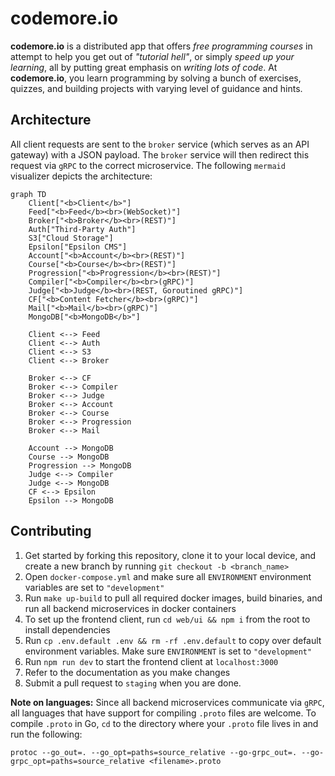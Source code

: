 # codemore.io

<b>codemore.io</b> is a distributed app that offers <i>free programming courses</i> in attempt to help you get out of <i>"tutorial hell"</i>, or simply <i>speed up your learning</i>, all by putting great emphasis on <i>writing lots of code</i>. At <b>codemore.io</b>, you learn programming by solving a bunch of exercises, quizzes, and building projects with varying level of guidance and hints.


<!-- <h3 align="center"> Live App 🚀 | Demo 📹 | Documentation 🔍 | Source 📦 </h3> -->

## Architecture

All client requests are sent to the `broker` service (which serves as an API gateway) with a JSON payload. The `broker` service will then redirect this request via `gRPC` to the correct microservice. The following `mermaid` visualizer depicts the architecture:

```mermaid
graph TD
    Client["<b>Client</b>"]
    Feed["<b>Feed</b><br>(WebSocket)"]
    Broker["<b>Broker</b><br>(REST)"]
    Auth["Third-Party Auth"]
    S3["Cloud Storage"]
    Epsilon["Epsilon CMS"]
    Account["<b>Account</b><br>(REST)"]
    Course["<b>Course</b><br>(REST)"]
    Progression["<b>Progression</b><br>(REST)"]
    Compiler["<b>Compiler</b><br>(gRPC)"]
    Judge["<b>Judge</b><br>(REST, Goroutined gRPC)"]
    CF["<b>Content Fetcher</b><br>(gRPC)"]
    Mail["<b>Mail</b><br>(gRPC)"]
    MongoDB["<b>MongoDB</b>"]

    Client <--> Feed
    Client <--> Auth
    Client <--> S3
    Client <--> Broker

    Broker <--> CF
    Broker <--> Compiler
    Broker <--> Judge
    Broker <--> Account
    Broker <--> Course
    Broker <--> Progression
    Broker <--> Mail

    Account --> MongoDB
    Course --> MongoDB
    Progression --> MongoDB
    Judge <--> Compiler
    Judge <--> MongoDB
    CF <--> Epsilon
    Epsilon --> MongoDB
```

## Contributing

1. Get started by forking this repository, clone it to your local device, and create a new branch by running `git checkout -b <branch_name>`
2. Open `docker-compose.yml` and make sure all `ENVIRONMENT` environment variables are set to `"development"`
3. Run `make up-build` to pull all required docker images, build binaries, and run all backend microservices in docker containers
4. To set up the frontend client, run `cd web/ui && npm i` from the root to install dependencies
5. Run `cp .env.default .env && rm -rf .env.default` to copy over default environment variables. Make sure `ENVIRONMENT` is set to `"development"`
6. Run `npm run dev` to start the frontend client at `localhost:3000`
7. Refer to the documentation as you make changes
8. Submit a pull request to `staging` when you are done.

**Note on languages:** Since all backend microservices communicate via `gRPC`, all languages that have support for compiling `.proto` files are welcome. To compile `.proto` in Go, `cd` to the directory where your `.proto` file lives in and run the following:
```
protoc --go_out=. --go_opt=paths=source_relative --go-grpc_out=. --go-grpc_opt=paths=source_relative <filename>.proto
```
